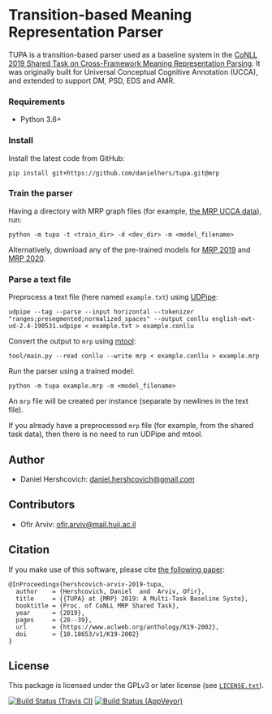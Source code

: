Transition-based Meaning Representation Parser
==============================================
TUPA is a transition-based parser used as a baseline system in the
[CoNLL 2019 Shared Task on Cross-Framework Meaning Representation Parsing](http://mrp.nlpl.eu/).
It was originally built for Universal Conceptual Cognitive Annotation (UCCA),
and extended to support DM, PSD, EDS and AMR.

### Requirements
* Python 3.6+

### Install

Install the latest code from GitHub:

    pip install git+https://github.com/danielhers/tupa.git@mrp

### Train the parser

Having a directory with MRP graph files
(for example, [the MRP UCCA data](http://svn.nlpl.eu/mrp/2019/public/ucca.tgz)),
run:

    python -m tupa -t <train_dir> -d <dev_dir> -m <model_filename>

Alternatively, download any of the pre-trained models for [MRP 2019](https://github.com/danielhers/tupa/releases/tag/mrp2019) and [MRP 2020](https://github.com/danielhers/tupa/releases/tag/mrp2020).

### Parse a text file

Preprocess a text file (here named `example.txt`) using [UDPipe](http://ufal.mff.cuni.cz/udpipe):

    udpipe --tag --parse --input horizontal --tokenizer "ranges;presegmented;normalized_spaces" --output conllu english-ewt-ud-2.4-190531.udpipe < example.txt > example.conllu

Convert the output to `mrp` using [mtool](https://github.com/cfmrp/mtool):
    
    tool/main.py --read conllu --write mrp < example.conllu > example.mrp

Run the parser using a trained model:

    python -m tupa example.mrp -m <model_filename>

An `mrp` file will be created per instance (separate by newlines in the text file).

If you already have a preprocessed `mrp` file (for example, from the shared task data), then there is no need to run UDPipe and mtool.

Author
------
* Daniel Hershcovich: daniel.hershcovich@gmail.com

Contributors
------------
* Ofir Arviv: ofir.arviv@mail.huji.ac.il


Citation
--------
If you make use of this software, please cite [the following paper](https://www.aclweb.org/anthology/K19-2002):

    @InProceedings{hershcovich-arviv-2019-tupa,
      author    = {Hershcovich, Daniel  and  Arviv, Ofir},
      title     = {{TUPA} at {MRP} 2019: A Multi-Task Baseline Syste},
      booktitle = {Proc. of CoNLL MRP Shared Task},
      year      = {2019},
      pages     = {28--39},
      url       = {https://www.aclweb.org/anthology/K19-2002},
      doi       = {10.18653/v1/K19-2002}
    }


License
-------
This package is licensed under the GPLv3 or later license (see [`LICENSE.txt`](LICENSE.txt)).


[![Build Status (Travis CI)](https://travis-ci.com/danielhers/tupa.svg?branch=mrp)](https://travis-ci.com/danielhers/tupa)
[![Build Status (AppVeyor)](https://ci.appveyor.com/api/projects/status/github/danielhers/tupa/branch/mrp?svg=true)](https://ci.appveyor.com/project/danielh/tupa/branch/mrp)
